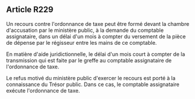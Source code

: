 Article R229
----
Un recours contre l'ordonnance de taxe peut être formé devant la chambre
d'accusation par le ministère public, à la demande du comptable assignataire,
dans un délai d'un mois à compter du versement de la pièce de dépense par le
régisseur entre les mains de ce comptable.

En matière d'aide juridictionnelle, le délai d'un mois court à compter de la
transmission qui est faite par le greffe au comptable assignataire de
l'ordonnance de taxe.

Le refus motivé du ministère public d'exercer le recours est porté à la
connaissance du Trésor public. Dans ce cas, le comptable assignataire exécute
l'ordonnance de taxe.
